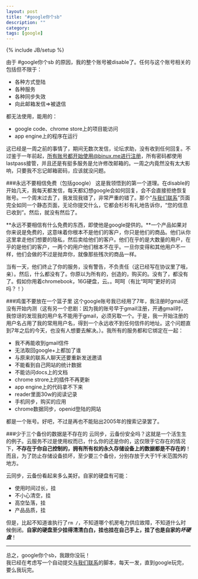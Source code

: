 ```yaml
---
layout: post
title: "#google你个sb"
description: ""
category: 
tags: [google]
---
```

{% include JB/setup %}

由于 #google你个sb 的原因，我的整个账号被disable了。任何与这个账号相关的包括但不限于：

- 各种方式登陆
- 各种服务
- 各种同步失效
- 向此邮箱发信=>被退信

都无法使用，能用的：

- google code、chrome store上的项目能访问
- app engine上的程序在运行

这已经是一周之前的事情了，期间无数次发信，论坛求助，没有收到任何回复。不过鉴于一年前起，所有账号都开始使用@binux.me进行注册，所有密码都使用lastpass接管，并且还是有挺多服务是允许修改邮箱的。一周之内竟然没有太大影响，只要我不忘记邮箱密码，应该就没问题。


###永远不要相信免费（包括google）
这是我领悟到的第一个道理。在disable的开始几天，我每天都发信，每天都幻想google会如何回复，会不会直接拒绝恢复账号。一个周末过去了，我发现我错了，非常严重的错了。那个“[与我们联系](http://support.google.com/accounts/bin/request.py?hl=zh-Hans&contact_type=disabled2&p=mail)”页面完全如同一个静态页面，无论你提交什么，它都会杉杉有礼地告诉你，“您的信息已收到”。然后，就没有然后了。

**永远不要相信有什么免费的东西，即使他是google提供的。**一个产品如果对你来说是免费的，这意味着你根本不是他们的客户，你只是他们的商品。他们从你这里拿走他们想要的隐私，然后卖给他们的客户。他们在乎的是大数量的用户，在乎的是他们的客户，一两个的用户他们根本不在乎。一旦你变得和其他用户不一样，他们会做的不过是抛弃你，就像那些残次的商品一样。

当有一天，他们终止了你的服务，没有警告，不负责任（这已经写在协议里了哦，亲）。然后，什么都没有了。你原以为所有的，创造的，购买的。没有了，都没有了。假如你用着chromebook，16G硬盘，云。。呵呵（有比“呵呵”更好的词吗？！）

###鸡蛋不要放在一个篮子里
这个google账号我已经用了7年，我注册时gmail还没有开始内测（这有另一个悲剧：因为我的账号早于gmail注册，开通gmail时，我惊讶的发现我的用户名不能用于gmail，必须另取一个。于是，我一开始注册的用户名占用了我的常用用户名，得到一个永远收不到任何信件的地址。这个问题直到7年之后的今天，也没有人想要去解决。）。我所有的服务都和它绑定在一起：

- 我不再能收到gmail信件
- 无法取回google+上都加了谁
- 与原来的联系人聊天还要重新发送邀请
- 不能看到自己网站的统计数据
- 不能访问docs上的文档
- chrome strore上的插件不再更新
- app engine上的代码拿不下来
- reader里面30w的阅读记录
- 手机同步，购买的应用
- chrome数据同步，openid登陆的网站

都是一个账号。好吧，不过是再也不能贴出2005年的搜索记录罢了。

###少于三个备份的数据是不存在的
云同步，云备份安全吗？这就是一个活生生的例子。云服务不过是使用权而已，什么你的还是你的，这仅限于它存在的情况下，**不存在于你自己控制的，拥有所有权的永久存储设备上的数据都是不存在的**！而且，为了防止存储设备损坏，至少要三个备份，分别存放于大于1千米范围外的地方。

云同步，云备份看起来多么美好。自家的硬盘有可能：

- 使用时间过长，挂
- 不小心清空，挂
- 高空坠落，挂
- 产品品质，挂

但是，比起不知道谁执行了`rm /`，不知道哪个机房电力供应故障，不知道什么时候倒闭。**自家的硬盘至少挂得清清白白，挂也挂在自己手上，挂了也是自家的*坏硬盘***！

-------------
总之，google你个sb，我跟你没玩！<br />
我已经在考虑写一个自动提交[与我们联系](http://support.google.com/accounts/bin/request.py?hl=zh-Hans&contact_type=disabled2&p=mail)的脚本，每天一发，直到google玩完，要么我玩完。
